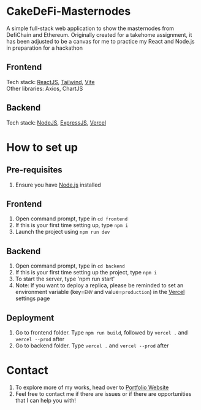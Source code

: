 # CakeDeFi-Masternodes
A simple full-stack web application to show the masternodes from DefiChain and Ethereum. Originally created for a takehome assignment, it has been adjusted to be a canvas for me to practice my React and Node.js in preparation for a hackathon

## Frontend
Tech stack: [ReactJS](https://react.dev/), [Tailwind](https://tailwindcss.com/), [Vite](https://vitejs.dev/) <br>
Other libraries: Axios, ChartJS

## Backend
Tech stack: [NodeJS](https://nodejs.org/en), [ExpressJS](https://expressjs.com/), [Vercel](https://vercel.com) <br>

# How to set up
## Pre-requisites
1. Ensure you have [Node.js](https://nodejs.org/en/download) installed

## Frontend
1. Open command prompt, type in `cd frontend`
2. If this is your first time setting up, type `npm i`
3. Launch the project using `npm run dev`

## Backend
1. Open command prompt, type in `cd backend`
2. If this is your first time setting up the project, type `npm i`
3. To start the server, type 'npm run start'
4. Note: If you want to deploy a replica, please be reminded to set an environment variable (key=`ENV` and value=`production`) in the [Vercel](https://vercel.com/dashboard) settings page

## Deployment
1. Go to frontend folder. Type `npm run build`, followed by `vercel .` and `vercel --prod` after
2. Go to backend folder. Type `vercel .` and `vercel --prod` after

# Contact
1. To explore more of my works, head over to [Portfolio Website](https://ahloytan.netlify.app)
2. Feel free to contact me if there are issues or if there are opportunities that I can help you with!
